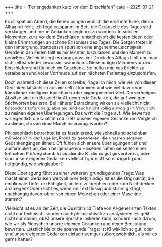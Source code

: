 +++
title = "Feriengedanken kurz vor dem Einschlafen"
date = 2025-07-21
+++

Es ist spät am Abend, die Ferien bringen endlich die ersehnte Ruhe, die im Alltag oft fehlt. Ich liege entspannt im Bett, die Geräusche des Tages sind verklungen und meine Gedanken beginnen zu wandern. In solchen Momenten, kurz vor dem Einschlafen, entstehen oft die besten Ideen oder kleine Erinnerungen an schöne Erlebnisse des Tages. Die Sorgen treten in den Hintergrund, stattdessen spüre ich eine angenehme Leichtigkeit. Gerade in den Ferien fällt es mir leichter, loszulassen und den Moment zu genießen. Vielleicht liegt es daran, dass der Druck des Alltags fehlt und man sich selbst wieder bewusster wahrnimmt. Diese ruhigen Minuten vor dem Einschlafen sind für mich ein Geschenk. Sie helfen mir, das Erlebte zu verarbeiten und voller Vorfreude auf den nächsten Ferientag einzuschlafen.

Doch während ich diese Zeilen schreibe, frage ich mich, wie viel von diesen Gedanken tatsächlich aus mir selbst kommen und wie viel davon von künstlicher Intelligenz beeinflusst oder sogar generiert wird. Die vorherigen Absätze sind ein Beispiel für AI-generierte Gedanken, die auf wenigen Stichworten basieren. Bei näherer Betrachtung wirken sie vielleicht nicht besonders tiefgründig, aber sie sind auch nicht völlig abwegig im Vergleich zu meinen eigenen Überlegungen. Das wirft die Frage auf: Wie bewerten wir eigentlich die Qualität und Tiefe unserer eigenen Gedanken im Vergleich zu denen, die von einer Maschine erzeugt werden?

Philosophisch betrachtet ist es faszinierend, wie schnell und scheinbar mühelos KI in der Lage ist, Prosa zu generieren, die unseren eigenen Gedankengängen ähnelt. Oft fühlen sich unsere Überlegungen tief und ausformuliert an, doch bei genauerem Hinsehen halten sie selten einer kritischen Prüfung stand. Ist es also die KI, die so gut geworden ist, oder sind unsere eigenen Gedanken vielleicht gar nicht so einzigartig und tiefgründig, wie wir glauben?

Diese Überlegung führt zu einer weiteren, grundlegenden Frage: Was macht einen Gedanken wertvoll oder tiefgründig? Ist es die Originalität, die emotionale Tiefe, die Fähigkeit, andere zu berühren oder zum Nachdenken anzuregen? Oder reicht es, wenn ein Text flüssig und stimmig klingt, unabhängig davon, ob er von einem Menschen oder einer Maschine stammt?

Vielleicht ist es an der Zeit, die Qualität und Tiefe von AI-generierten Texten nicht nur technisch, sondern auch philosophisch zu analysieren. Es geht nicht nur darum, ob KI unsere Sprache imitieren kann, sondern auch darum, wie wir als Menschen unsere eigenen Gedanken und deren Bedeutung bewerten. Letztlich bleibt die spannende Frage: Ist KI wirklich so gut, oder sind unsere eigenen Gedanken einfach weniger außergewöhnlich, als wir es gerne hätten?